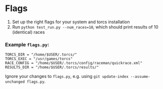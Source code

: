 # Flags

1. Set up the right flags for your system and torcs installation
2. Run `python test_run.py --num_races=10`, which should print results of 10 (identical) races

### Example `flags.py`:
```
TORCS_DIR = "/home/$USER/.torcs/"
TORCS_EXEC = "/usr/games/torcs"
RACE_CONFIG = "/home/$USER/.torcs/config/raceman/quickrace.xml"
RESULTS_DIR = "/home/$USER/.torcs/results/"
```

Ignore your changes to `flags.py`, e.g. using `git update-index --assume-unchanged flags.py`.
